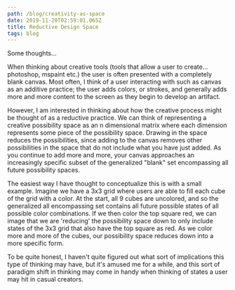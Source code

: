 ```yaml
---
path: /blog/creativity-as-space
date: 2019-11-20T02:59:01.065Z
title: Reductive Design Space
tags: blog
---
```

Some thoughts...

When thinking about creative tools (tools that allow a user to create... photoshop, mspaint etc.) the user is often presented with a completely blank canvas. Most often, I think of a user interacting with such as canvas as an additive practice; the user adds colors, or strokes, and generally adds more and more content to the screen as they begin to develop an artifact. 

However, I am interested in thinking about how the creative process might be thought of as a reductive practice. We can think of representing a creative possibility space as an n dimensional matrix where each dimension represents some piece of the possibility space. Drawing in the space reduces the possibilities, since adding to the canvas removes other possibilities in the space that do not include what you have just added. As you continue to add more and more, your canvas approaches an increasingly specific subset of the generalized "blank" set encompassing all future possibility spaces. 

The easiest way I have thought to conceptualize this is with a small example. Imagine we have a 3x3 grid where users are able to fill each cube of the grid with a color. At the start, all 9 cubes are uncolored, and so the generalized all encompassing set contains all future possible states of all possible color combinations. If we then color the top square red, we can image that we are 'reducing' the possibility space down to only include states of the 3x3 grid that also have the top square as red. As we color more and more of the cubes, our possibility space reduces down into a more specific form.

To be quite honest, I haven't quite figured out what sort of implications this type of thinking may have, but it's amused me for a while, and this sort of paradigm shift in thinking may come in handy when thinking of states a user may hit in casual creators.
